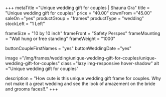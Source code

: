 +++
metaTitle ="Unique wedding gift for couples | Shauna Gra"
title = "Unique wedding gift for couples"
price = "40.00"
downFrom ="45.00"
saleOn ="yes"
productGroup = "frames"
productType = "wedding"
stockLeft = "1 Left" 
 
frameSize = "10 by 10 inch" 
frameFront = "Safety Perspex" 
frameMounting = "Wall hung or free standing" 
frameWeight = "1000" 
 
buttonCoupleFirstNames = "yes" 
buttonWeddingDate ="yes" 
 
image ="/img/frames/wedding/unique-wedding-gift-for-couples/unique-wedding-gift-for-couples"
class ="lazy img-responsive hover-shadow"
alt ="Unique wedding gift for couples"
 
description = "How cute is this unique wedding gift frame for couples. Why not make it a great wedding and see the look of amazement on the bride and grooms faces!!."
+++
